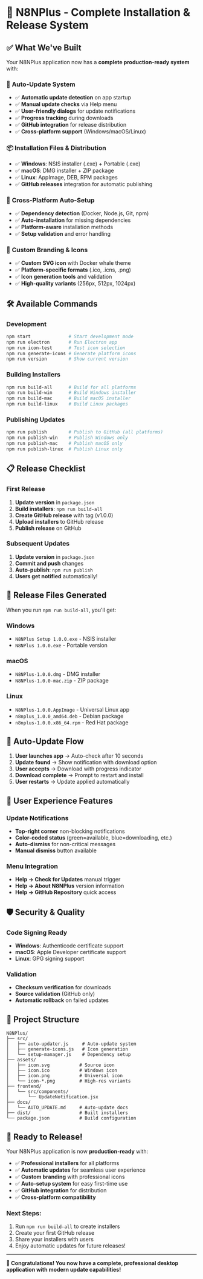 # 🎉 N8NPlus - Complete Installation & Release System

## ✅ What We've Built

Your N8NPlus application now has a **complete production-ready system** with:

### 🚀 **Auto-Update System**
- ✅ **Automatic update detection** on app startup
- ✅ **Manual update checks** via Help menu
- ✅ **User-friendly dialogs** for update notifications
- ✅ **Progress tracking** during downloads
- ✅ **GitHub integration** for release distribution
- ✅ **Cross-platform support** (Windows/macOS/Linux)

### 📦 **Installation Files & Distribution**
- ✅ **Windows**: NSIS installer (.exe) + Portable (.exe)
- ✅ **macOS**: DMG installer + ZIP package
- ✅ **Linux**: AppImage, DEB, RPM packages
- ✅ **GitHub releases** integration for automatic publishing

### 🔧 **Cross-Platform Auto-Setup**
- ✅ **Dependency detection** (Docker, Node.js, Git, npm)
- ✅ **Auto-installation** for missing dependencies
- ✅ **Platform-aware** installation methods
- ✅ **Setup validation** and error handling

### 🎨 **Custom Branding & Icons**
- ✅ **Custom SVG icon** with Docker whale theme
- ✅ **Platform-specific formats** (.ico, .icns, .png)
- ✅ **Icon generation tools** and validation
- ✅ **High-quality variants** (256px, 512px, 1024px)

## 🛠️ **Available Commands**

### Development
```bash
npm start              # Start development mode
npm run electron       # Run Electron app
npm run icon-test      # Test icon selection
npm run generate-icons # Generate platform icons
npm run version        # Show current version
```

### Building Installers
```bash
npm run build-all      # Build for all platforms
npm run build-win      # Build Windows installer
npm run build-mac      # Build macOS installer  
npm run build-linux    # Build Linux packages
```

### Publishing Updates
```bash
npm run publish        # Publish to GitHub (all platforms)
npm run publish-win    # Publish Windows only
npm run publish-mac    # Publish macOS only
npm run publish-linux  # Publish Linux only
```

## 📋 **Release Checklist**

### First Release
1. **Update version** in `package.json`
2. **Build installers**: `npm run build-all`
3. **Create GitHub release** with tag (v1.0.0)
4. **Upload installers** to GitHub release
5. **Publish release** on GitHub

### Subsequent Updates
1. **Update version** in `package.json`
2. **Commit and push** changes
3. **Auto-publish**: `npm run publish`
4. **Users get notified** automatically!

## 🎯 **Release Files Generated**

When you run `npm run build-all`, you'll get:

### Windows
- `N8NPlus Setup 1.0.0.exe` - NSIS installer
- `N8NPlus 1.0.0.exe` - Portable version

### macOS
- `N8NPlus-1.0.0.dmg` - DMG installer
- `N8NPlus-1.0.0-mac.zip` - ZIP package

### Linux
- `N8NPlus-1.0.0.AppImage` - Universal Linux app
- `n8nplus_1.0.0_amd64.deb` - Debian package
- `n8nplus-1.0.0.x86_64.rpm` - Red Hat package

## 🔄 **Auto-Update Flow**

1. **User launches app** → Auto-check after 10 seconds
2. **Update found** → Show notification with download option
3. **User accepts** → Download with progress indicator
4. **Download complete** → Prompt to restart and install
5. **User restarts** → Update applied automatically

## 🎨 **User Experience Features**

### Update Notifications
- **Top-right corner** non-blocking notifications
- **Color-coded status** (green=available, blue=downloading, etc.)
- **Auto-dismiss** for non-critical messages
- **Manual dismiss** button available

### Menu Integration
- **Help → Check for Updates** manual trigger
- **Help → About N8NPlus** version information  
- **Help → GitHub Repository** quick access

## 🛡️ **Security & Quality**

### Code Signing Ready
- **Windows**: Authenticode certificate support
- **macOS**: Apple Developer certificate support
- **Linux**: GPG signing support

### Validation
- **Checksum verification** for downloads
- **Source validation** (GitHub only)
- **Automatic rollback** on failed updates

## 📁 **Project Structure**

```
N8NPlus/
├── src/
│   ├── auto-updater.js     # Auto-update system
│   ├── generate-icons.js   # Icon generation
│   └── setup-manager.js    # Dependency setup
├── assets/
│   ├── icon.svg           # Source icon
│   ├── icon.ico           # Windows icon
│   ├── icon.png           # Universal icon
│   └── icon-*.png         # High-res variants
├── frontend/
│   └── src/components/
│       └── UpdateNotification.jsx
├── docs/
│   └── AUTO_UPDATE.md     # Auto-update docs
├── dist/                  # Built installers
└── package.json           # Build configuration
```

## 🚀 **Ready to Release!**

Your N8NPlus application is now **production-ready** with:

- ✅ **Professional installers** for all platforms
- ✅ **Automatic updates** for seamless user experience
- ✅ **Custom branding** with professional icons
- ✅ **Auto-setup system** for easy first-time use
- ✅ **GitHub integration** for distribution
- ✅ **Cross-platform compatibility**

### Next Steps:
1. Run `npm run build-all` to create installers
2. Create your first GitHub release
3. Share your installers with users
4. Enjoy automatic updates for future releases!

---

**🎉 Congratulations! You now have a complete, professional desktop application with modern update capabilities!**
